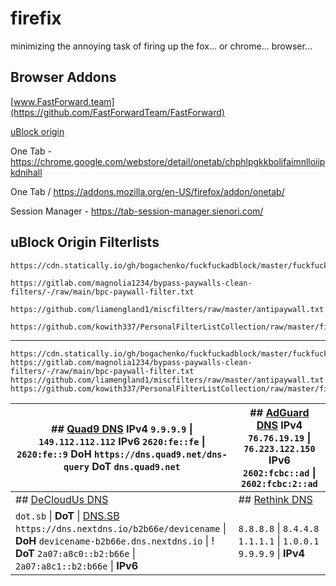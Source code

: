 # firefix
minimizing the annoying task of firing up the fox... or chrome... browser...

## Browser Addons

[www.FastForward.team](https://github.com/FastForwardTeam/FastForward)

[uBlock origin](https://github.com/gorhill/uBlock)

One Tab - https://chrome.google.com/webstore/detail/onetab/chphlpgkkbolifaimnlloiipkdnihall

One Tab / https://addons.mozilla.org/en-US/firefox/addon/onetab/

Session Manager - https://tab-session-manager.sienori.com/

## uBlock Origin Filterlists

        
```
https://cdn.statically.io/gh/bogachenko/fuckfuckadblock/master/fuckfuckadblock.txt
```

```
https://gitlab.com/magnolia1234/bypass-paywalls-clean-filters/-/raw/main/bpc-paywall-filter.txt
```
        
```
https://github.com/liamengland1/miscfilters/raw/master/antipaywall.txt
```
        
```
https://github.com/kowith337/PersonalFilterListCollection/raw/master/filterlist/specific/AntiAPKMirrorCountdown.txt
```

----

```
https://cdn.statically.io/gh/bogachenko/fuckfuckadblock/master/fuckfuckadblock.txt
https://gitlab.com/magnolia1234/bypass-paywalls-clean-filters/-/raw/main/bpc-paywall-filter.txt
https://github.com/liamengland1/miscfilters/raw/master/antipaywall.txt
https://github.com/kowith337/PersonalFilterListCollection/raw/master/filterlist/specific/AntiAPKMirrorCountdown.txt
```



| ## [Quad9 DNS](https://www.quad9.net/)  **IPv4** ```9.9.9.9```  \| ```149.112.112.112```  **IPv6** ```2620:fe::fe```  \| ```2620:fe::9```  **DoH** ```https://dns.quad9.net/dns-query```  **DoT** ```dns.quad9.net```                 	| ## [AdGuard DNS](https://adguard-dns.io/) **IPv4** ```76.76.19.19``` \| ```76.223.122.150```  **IPv6** ```2602:fcbc::ad``` \| ```2602:fcbc:2::ad``` 	|
|---------------------------------------------------------------------------------------------------------------------------------------------------------------------------------------------------------------------------------------	|-----------------------------------------------------------------------------------------------------------------------------------------------------	|
| ## [DeCloudUs DNS](https://decloudus.com/)                                                                                                                                                                                            	| ## [Rethink DNS](https://rethinkdns.com/)                                                                                                           	|
| ```dot.sb``` \| **DoT** \|  [DNS.SB](https://dns.sb/) ```https://dns.nextdns.io/b2b66e/devicename``` \| **DoH** ```devicename-b2b66e.dns.nextdns.io``` \|  ! **DoT** ```2a07:a8c0::b2:b66e``` \| ```2a07:a8c1::b2:b66e``` \| **IPv6** 	| ```8.8.8.8``` \| ```8.4.4.8```  ```1.1.1.1``` \| ```1.0.0.1```  ```9.9.9.9``` \| **IPv4**                                                           	|
